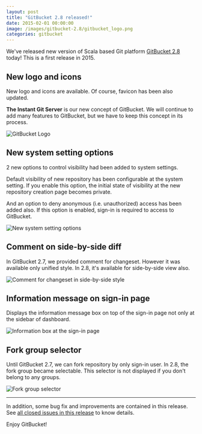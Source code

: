 ```yaml
---
layout: post
title: "GitBucket 2.8 released!"
date: 2015-02-01 00:00:00
image: /images/gitbucket-2.8/gitbucket_logo.png
categories: gitbucket
---
```


We've released new version of Scala based Git platform [GitBucket 2.8](https://github.com/gitbucke/gitbucket/releases/tag/2.8) today! This is a first release in 2015.

## New logo and icons

New logo and icons are available. Of course, favicon has been also updated.

**The Instant Git Server** is our new concept of GitBucket. We will continue to add many features to GitBucket, but we have to keep this concept in its process.

![GitBucket Logo]({{site.baseurl}}/images/gitbucket-2.8/gitbucket_logo.png)

## New system setting options

2 new options to control visibility had been added to system settings.

Default visibility of new repository has been configurable at the system setting. If you enable this option, the initial state of visibility at the new repository creation page becomes private.

And an option to deny anonymous (i.e. unauthorized) access has been added also. If this option is enabled, sign-in is required to access to GitBucket.

![New system setting options]({{site.baseurl}}/images/gitbucket-2.8/new_system_settings.png)

## Comment on side-by-side diff

In GitBucket 2.7, we provided comment for changeset. However it was available only unified style. In 2.8, it's available for side-by-side view also.

![Comment for changeset in side-by-side style]({{site.baseurl}}/images/gitbucket-2.8/comment_side_by_side.png)

## Information message on sign-in page

Displays the information message box on top of the sign-in page not only at the sidebar of dashboard.

![Information box at the sign-in page]({{site.baseurl}}/images/gitbucket-2.8/signin_information.png)

## Fork group selector

Until GitBucket 2.7, we can fork repository by only sign-in user. In 2.8, the fork group became selectable. This selector is not displayed if you don't belong to any groups.

![Fork group selector]({{site.baseurl}}/images/gitbucket-2.8/fork_group_selector.png)

----

In addition, some bug fix and improvements are contained in this release. See [all closed issues in this release](https://github.com/gitbucket/gitbucket/issues?q=milestone%3A2.8+is%3Aclosed) to know details.

Enjoy GitBucket!
